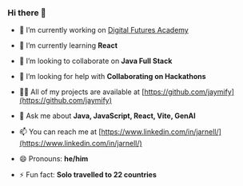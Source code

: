 ### Hi there 👋

- 🔭 I’m currently working on [Digital Futures Academy](https://digitalfutures.com/)
  
- 🌱 I’m currently learning **React**
  
- 👯 I’m looking to collaborate on **Java Full Stack**
  
- 🤔 I’m looking for help with **Collaborating on Hackathons**

- 👨‍💻 All of my projects are available at [https://github.com/jaymify](https://github.com/jaymify)
 
- 💬 Ask me about **Java, JavaScript, React, Vite, GenAI**
 
- 📫 You can reach me at [https://www.linkedin.com/in/jarnell/](https://www.linkedin.com/in/jarnell/)
 
- 😄 Pronouns: **he/him**
 
- ⚡ Fun fact: **Solo travelled to 22 countries**

<!--
**jaymify/jaymify** is a ✨ _special_ ✨ repository because its `README.md` (this file) appears on your GitHub profile.

Here are some ideas to get you started:

- 🔭 I’m currently working on ...
- 🌱 I’m currently learning ...
- 👯 I’m looking to collaborate on ...
- 🤔 I’m looking for help with ...
- 💬 Ask me about ...
- 📫 How to reach me: ...
- 😄 Pronouns: ...
- ⚡ Fun fact: ...
-->
